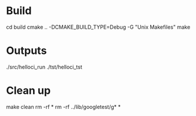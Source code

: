 # Build
cd build
cmake .. -DCMAKE_BUILD_TYPE=Debug -G "Unix Makefiles" 
make

# Outputs
./src/helloci_run
./tst/helloci_tst

# Clean up
make clean
rm -rf *
rm -rf ../lib/googletest/g* *
